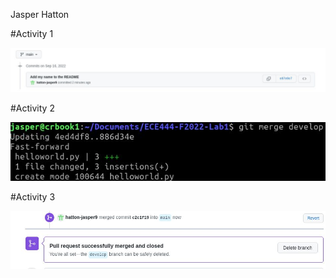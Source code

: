 Jasper Hatton

#Activity 1

![Image of commit](./ece444-lab1-a1.jpg "Commit for activity 1")

#Activity 2

![Image of commit](./ece444-lab1-a2.jpg "Commit for activity 2")

#Activity 3

![Image of commit](./ece444-lab1-a3.jpg "Commit for activity 3")

